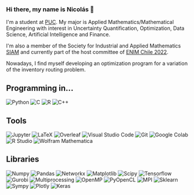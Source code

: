 ### Hi there, my name is Nicolás 👋

I'm a student at [PUC](https://www.uc.cl/en). My major is Applied Mathematics/Mathematical Engineering with interest in Uncertainty Quantification, Optimization, Data Science, Artificial Intelligence and Finance. 

I'm also a member of the Society for Industrial and Applied Mathematics [SIAM](https://www.siam.org/) and currently part of the host committee of [ENIM Chile 2022](https://enim2022uc.cl/).

Nowadays, I find myself developing an optimization program for a variation of the inventory routing problem.

## Programming in...
![Python](https://img.shields.io/badge/-Python-3776AB?logo=python&logoColor=yellow&style=for-the-badge)
![C](https://img.shields.io/badge/C-DCDCDC?style=for-the-badge&logo=c&logoColor=696969)
![R](https://img.shields.io/badge/R-276DC3?style=for-the-badge&logo=r&logoColor=white)
![C++](https://img.shields.io/badge/C++-white?style=for-the-badge&logo=cplusplus&logoColor=00599C)

## Tools
![Jupyter](https://img.shields.io/badge/Jupyter-F37626?style=for-the-badge&logo=jupyter&logoColor=white)
![LaTeX](https://img.shields.io/badge/LaTeX-008080?style=for-the-badge&logo=LaTeX&logoColor=white)
![Overleaf](https://img.shields.io/badge/Overleaf-47A141?style=for-the-badge&logo=overleaf&logoColor=white)
![Visual Studio Code](https://img.shields.io/badge/visual%20studio%20code-007ACC?style=for-the-badge&logo=visual-studio-code&logoColor=white)
![Git](https://img.shields.io/badge/Git-F05032?style=for-the-badge&logo=git&logoColor=white)
![Google Colab](https://img.shields.io/badge/google%20colab-F9AB00?style=for-the-badge&logo=google-colab&logoColor=white)
![R Studio](https://img.shields.io/badge/R%20Studio-75AADB?style=for-the-badge&logo=rstudio&logoColor=white)
![Wolfram Mathematica](https://img.shields.io/badge/Wolfram%20mathematica-DD1100?style=for-the-badge&logo=wolfram-mathematica&logoColor=white)

## Libraries
![Numpy](https://img.shields.io/badge/Numpy-013243?style=for-the-badge&logo=numpy&logoColor=white)
![Pandas](https://img.shields.io/badge/Pandas-150458?style=for-the-badge&logo=pandas&logoColor=white)
![Networkx](https://img.shields.io/badge/Networkx-black?style=for-the-badge&logo=python&logoColor=yellow)
![Matplotlib](https://img.shields.io/badge/Matplotlib-008080?style=for-the-badge&logo=python&logoColor=yellow)
![Scipy](https://img.shields.io/badge/Scipy-8CAAE6?style=for-the-badge&logo=scipy&logoColor=white)
![Tensorflow](https://img.shields.io/badge/tensorflow-FF6F00?style=for-the-badge&logo=tensorflow&logoColor=white)
![Gurobi](https://img.shields.io/badge/Gurobi-FF0000?style=for-the-badge&logo=python&logoColor=yellow)
![Multiprocessing](https://img.shields.io/badge/Multiprocessing-3776AB?style=for-the-badge&logo=python&logoColor=yellow)
![OpenMP](https://img.shields.io/badge/OpenMP-B8860B?style=for-the-badge&logo=cplusplus&logoColor=00599C)
![PyOpenCL](https://img.shields.io/badge/PyOpenCl-556B2F?style=for-the-badge&logo=python&logoColor=yellow)
![MPI](https://img.shields.io/badge/MPI-C0C0C0?style=for-the-badge&logo=cplusplus&logoColor=00599C)
![Sklearn](https://img.shields.io/badge/Sklearn-1E90FF?style=for-the-badge&logo=python&logoColor=yellow)
![Sympy](https://img.shields.io/badge/Sympy-3B5526?style=for-the-badge&logo=sympy&logoColor=white)
![Plotly](https://img.shields.io/badge/Plotly-3F4F75?style=for-the-badge&logo=plotly&logoColor=white)
![Keras](https://img.shields.io/badge/Keras-D00000?style=for-the-badge&logo=Keras&logoColor=white)
